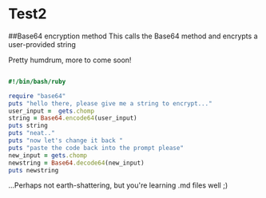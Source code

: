 
# Test2
##Base64 encryption method 
This calls the Base64 method and encrypts a user-provided string

Pretty humdrum, more to come soon! 

```Ruby

#!/bin/bash/ruby

require "base64"
puts "hello there, please give me a string to encrypt..."
user_input =  gets.chomp
string = Base64.encode64(user_input)
puts string
puts "neat.."
puts "now let's change it back "
puts "paste the code back into the prompt please" 
new_input = gets.chomp 
newstring = Base64.decode64(new_input)
puts newstring
```


...Perhaps not earth-shattering, but you're learning .md files well ;)
